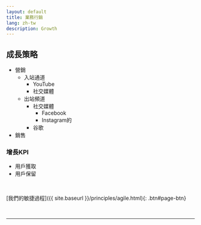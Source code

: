 ```yaml
---
layout: default
title: 業務行銷
lang: zh-tw
description: Growth
---
```




## 成長策略

* 營銷
	* 入站通道
		* YouTube
		* 社交媒體
	* 出站頻道
		* 社交媒體
			* Facebook
			* Instagram的
		* 谷歌
* 銷售

### 增長KPI

* 用戶獲取
* 用戶保留

<br>

[我們的敏捷過程]({{ site.baseurl }}/principles/agile.html){: .btn#page-btn}

<br>

---

<br>

